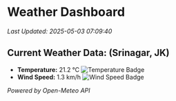 
# Weather Dashboard

_Last Updated: 2025-05-03 07:09:40_

## Current Weather Data: (Srinagar, JK)
- **Temperature:** 21.2 °C ![Temperature Badge](https://img.shields.io/badge/Temperature-Medium%20Temp-green)
- **Wind Speed:** 1.3 km/h ![Wind Speed Badge](https://img.shields.io/badge/Wind%20Speed-Light%20Wind-blue)

*Powered by Open-Meteo API*
